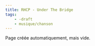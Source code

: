 ```yaml
---
title: RHCP - Under The Bridge
tags:
    - -draft
    - musique/chanson
---
```


Page créée automatiquement, mais vide.
